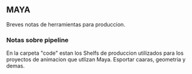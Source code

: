 ## MAYA    

Breves notas de herramientas para produccion.    

### Notas sobre pipeline   

En la carpeta "code" estan los Shelfs de produccion utilizados para los proyectos de animacion que utlizan Maya. Esportar caaras, geometria y demas.

